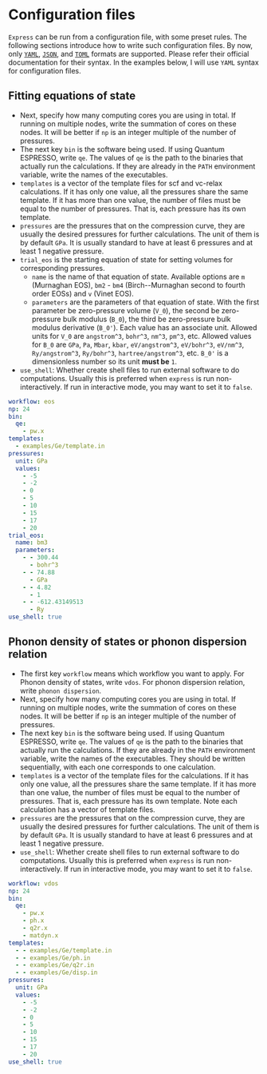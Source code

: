 # Configuration files

`Express` can be run from a configuration file, with some preset rules.
The following sections introduce how to write such configuration files.
By now, only
[`YAML`](https://docs.ansible.com/ansible/latest/reference_appendices/YAMLSyntax.html),
[`JSON`](https://restfulapi.net/json-syntax/), and
[`TOML`](https://toml.io/en/) formats are supported. Please refer their official
documentation for their syntax.
In the examples below, I will use `YAML` syntax for configuration files.

## Fitting equations of state

- Next, specify how many computing cores you are using in total. If running on multiple nodes,
  write the summation of cores on these nodes. It will be better if `np` is an integer
  multiple of the number of pressures.
- The next key `bin` is the software being used. If using Quantum ESPRESSO, write `qe`. The
  values of `qe` is the path to the binaries that actually run the calculations. If they are
  already in the `PATH` environment variable, write the names of the executables.
- `templates` is a vector of the template files for scf and vc-relax calculations. If it has
  only one value, all the pressures share the same template. If it has more than one value,
  the number of files must be equal to the number of pressures. That is, each pressure has
  its own template.
- `pressures` are the pressures that on the compression curve, they are usually the desired
  pressures for further calculations. The unit of them is by default `GPa`. It is usually
  standard to have at least 6 pressures and at least 1 negative pressure.
- `trial_eos` is the starting equation of state for setting volumes for corresponding
  pressures.
  - `name` is the name of that equation of state. Available options are `m` (Murnaghan EOS),
    `bm2` - `bm4` (Birch--Murnaghan second to fourth order EOSs) and `v` (Vinet EOS).
  - `parameters` are the parameters of that equation of state. With the first parameter be
    zero-pressure volume (``V_0``), the second be zero-pressure bulk modulus (``B_0``), the
    third be zero-pressure bulk modulus derivative (``B_0'``). Each value has an associate
    unit. Allowed units for ``V_0`` are `angstrom^3`, `bohr^3`, `nm^3`, `pm^3`, etc. Allowed
    values for ``B_0`` are `GPa`, `Pa`, `Mbar`, `kbar`, `eV/angstrom^3`, `eV/bohr^3`,
    `eV/nm^3`, `Ry/angstrom^3`, `Ry/bohr^3`, `hartree/angstrom^3`, etc. ``B_0'`` is a
    dimensionless number so its unit **must be** `1`.
- `use_shell`: Whether create shell files to run external software to do computations.
  Usually this is preferred when `express` is run non-interactively. If run in interactive
  mode, you may want to set it to `false`.

```yaml
workflow: eos
np: 24
bin:
  qe:
    - pw.x
templates:
  - examples/Ge/template.in
pressures:
  unit: GPa
  values:
    - -5
    - -2
    - 0
    - 5
    - 10
    - 15
    - 17
    - 20
trial_eos:
  name: bm3
  parameters:
    - - 300.44
      - bohr^3
    - - 74.88
      - GPa
    - - 4.82
      - 1
    - - -612.43149513
      - Ry
use_shell: true
```

## Phonon density of states or phonon dispersion relation

- The first key `workflow` means which workflow you want to apply. For Phonon density of states,
  write `vdos`. For phonon dispersion relation, write `phonon dispersion`.
- Next, specify how many computing cores you are using in total. If running on multiple nodes,
  write the summation of cores on these nodes. It will be better if `np` is an integer
  multiple of the number of pressures.
- The next key `bin` is the software being used. If using Quantum ESPRESSO, write `qe`. The
  values of `qe` is the path to the binaries that actually run the calculations. If they are
  already in the `PATH` environment variable, write the names of the executables. They
  should be written sequentially, with each one corresponds to one calculation.
- `templates` is a vector of the template files for the calculations. If it has
  only one value, all the pressures share the same template. If it has more than one value,
  the number of files must be equal to the number of pressures. That is, each pressure has
  its own template. Note each calculation has a vector of template files.
- `pressures` are the pressures that on the compression curve, they are usually the desired
  pressures for further calculations. The unit of them is by default `GPa`. It is usually
  standard to have at least 6 pressures and at least 1 negative pressure.
- `use_shell`: Whether create shell files to run external software to do computations.
  Usually this is preferred when `express` is run non-interactively. If run in interactive
  mode, you may want to set it to `false`.

```yaml
workflow: vdos
np: 24
bin:
  qe:
    - pw.x
    - ph.x
    - q2r.x
    - matdyn.x
templates:
  - - examples/Ge/template.in
  - - examples/Ge/ph.in
  - - examples/Ge/q2r.in
  - - examples/Ge/disp.in
pressures:
  unit: GPa
  values:
    - -5
    - -2
    - 0
    - 5
    - 10
    - 15
    - 17
    - 20
use_shell: true
```

